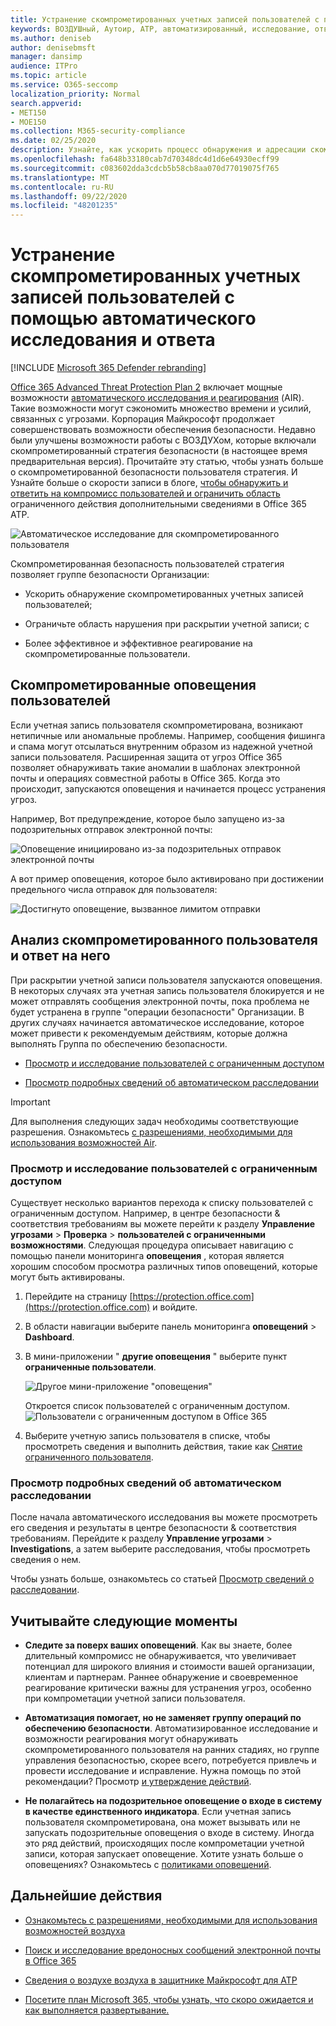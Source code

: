 ```yaml
---
title: Устранение скомпрометированных учетных записей пользователей с помощью автоматического исследования и ответа
keywords: ВОЗДУШный, Аутоир, ATP, автоматизированный, исследование, ответ, исправление, угрозы, усовершенствованный, угроза, защита и скомпрометирован
ms.author: deniseb
author: denisebmsft
manager: dansimp
audience: ITPro
ms.topic: article
ms.service: O365-seccomp
localization_priority: Normal
search.appverid:
- MET150
- MOE150
ms.collection: M365-security-compliance
ms.date: 02/25/2020
description: Узнайте, как ускорить процесс обнаружения и адресации скомпрометированных учетных записей пользователей с помощью автоматизированного расследования и возможностей реагирования в Office 365 Advanced Threat Protection Plan 2.
ms.openlocfilehash: fa648b33180cab7d70348dc4d1d6e64930ecff99
ms.sourcegitcommit: c083602dda3cdcb5b58cb8aa070d77019075f765
ms.translationtype: MT
ms.contentlocale: ru-RU
ms.lasthandoff: 09/22/2020
ms.locfileid: "48201235"
---
```

# <a name="address-compromised-user-accounts-with-automated-investigation-and-response"></a>Устранение скомпрометированных учетных записей пользователей с помощью автоматического исследования и ответа

[!INCLUDE [Microsoft 365 Defender rebranding](../includes/microsoft-defender-for-office.md)]


[Office 365 Advanced Threat Protection Plan 2](https://docs.microsoft.com/microsoft-365/security/office-365-security/office-365-atp?view=o365-worldwide#office-365-atp-plan-1-and-plan-2) включает мощные возможности [автоматического исследования и реагирования](https://docs.microsoft.com/microsoft-365/security/office-365-security/office-365-air) (AIR). Такие возможности могут сэкономить множество времени и усилий, связанных с угрозами. Корпорация Майкрософт продолжает совершенствовать возможности обеспечения безопасности. Недавно были улучшены возможности работы с ВОЗДУХом, которые включали скомпрометированный стратегия безопасности (в настоящее время предварительная версия). Прочитайте эту статью, чтобы узнать больше о скомпрометированной безопасности пользователя стратегия. И Узнайте больше о скорости записи в блоге, [чтобы обнаружить и ответить на компромисс пользователей и ограничить область](https://techcommunity.microsoft.com/t5/Security-Privacy-and-Compliance/Speed-up-time-to-detect-and-respond-to-user-compromise-and-limit/ba-p/977053) ограниченного действия дополнительными сведениями в Office 365 ATP.

![Автоматическое исследование для скомпрометированного пользователя](/microsoft-365/media/office365atp-compduserinvestigation.jpg)

Скомпрометированная безопасность пользователей стратегия позволяет группе безопасности Организации:

- Ускорить обнаружение скомпрометированных учетных записей пользователей;

- Ограничьте область нарушения при раскрытии учетной записи; с

- Более эффективное и эффективное реагирование на скомпрометированные пользователи.

## <a name="compromised-user-alerts"></a>Скомпрометированные оповещения пользователей

Если учетная запись пользователя скомпрометирована, возникают нетипичные или аномальные проблемы. Например, сообщения фишинга и спама могут отсылаться внутренним образом из надежной учетной записи пользователя. Расширенная защита от угроз Office 365 позволяет обнаруживать такие аномалии в шаблонах электронной почты и операциях совместной работы в Office 365. Когда это происходит, запускаются оповещения и начинается процесс устранения угроз.

Например, Вот предупреждение, которое было запущено из-за подозрительных отправок электронной почты:

![Оповещение инициировано из-за подозрительных отправок электронной почты](/microsoft-365/media/office365atp-suspiciousemailsendalert.jpg)

А вот пример оповещения, которое было активировано при достижении предельного числа отправок для пользователя:

![Достигнуто оповещение, вызванное лимитом отправки](/microsoft-365/media/office365atp-sendinglimitreached.jpg)

## <a name="investigate-and-respond-to-a-compromised-user"></a>Анализ скомпрометированного пользователя и ответ на него

При раскрытии учетной записи пользователя запускаются оповещения. В некоторых случаях эта учетная запись пользователя блокируется и не может отправлять сообщения электронной почты, пока проблема не будет устранена в группе "операции безопасности" Организации. В других случаях начинается автоматическое исследование, которое может привести к рекомендуемым действиям, которые должна выполнять Группа по обеспечению безопасности.

- [Просмотр и исследование пользователей с ограниченным доступом](#view-and-investigate-restricted-users)

- [Просмотр подробных сведений об автоматическом расследовании](#view-details-about-automated-investigations)

> [!IMPORTANT]
> Для выполнения следующих задач необходимы соответствующие разрешения. Ознакомьтесь [с разрешениями, необходимыми для использования возможностей Air](https://docs.microsoft.com/microsoft-365/security/office-365-security/office-365-air?view=o365-worldwide#required-permissions-to-use-air-capabilities).

### <a name="view-and-investigate-restricted-users"></a>Просмотр и исследование пользователей с ограниченным доступом

Существует несколько вариантов перехода к списку пользователей с ограниченным доступом. Например, в центре безопасности & соответствия требованиям вы можете перейти к разделу **Управление угрозами**  >  **Проверка**  >  **пользователей с ограниченными возможностями**. Следующая процедура описывает навигацию с помощью панели мониторинга **оповещения** , которая является хорошим способом просмотра различных типов оповещений, которые могут быть активированы.

1. Перейдите на страницу [https://protection.office.com](https://protection.office.com) и войдите.

2. В области навигации выберите панель мониторинга **оповещений**  >  **Dashboard**.

3. В мини-приложении " **другие оповещения** " выберите пункт **ограниченные пользователи**.

   ![Другое мини-приложение "оповещения"](/microsoft-365/media/office365atp-otheralertswidget.jpg)

   Откроется список пользователей с ограниченным доступом.<br/>![Пользователи с ограниченным доступом в Office 365](/microsoft-365/media/office365atp-restrictedusers.jpg)

4. Выберите учетную запись пользователя в списке, чтобы просмотреть сведения и выполнить действия, такие как [Снятие ограниченного пользователя](https://docs.microsoft.com/microsoft-365/security/office-365-security/removing-user-from-restricted-users-portal-after-spam).

### <a name="view-details-about-automated-investigations"></a>Просмотр подробных сведений об автоматическом расследовании

После начала автоматического исследования вы можете просмотреть его сведения и результаты в центре безопасности & соответствия требованиям. Перейдите к разделу **Управление угрозами**  >  **Investigations**, а затем выберите расследования, чтобы просмотреть сведения о нем.

Чтобы узнать больше, ознакомьтесь со статьей [Просмотр сведений о расследовании](https://docs.microsoft.com/microsoft-365/security/office-365-security/air-view-investigation-results).

## <a name="keep-the-following-points-in-mind"></a>Учитывайте следующие моменты

- **Следите за поверх ваших оповещений**. Как вы знаете, более длительный компромисс не обнаруживается, что увеличивает потенциал для широкого влияния и стоимости вашей организации, клиентам и партнерам. Раннее обнаружение и своевременное реагирование критически важны для устранения угроз, особенно при компрометации учетной записи пользователя.

- **Автоматизация помогает, но не заменяет группу операций по обеспечению безопасности**. Автоматизированное исследование и возможности реагирования могут обнаруживать скомпрометированного пользователя на ранних стадиях, но группе управления безопасностью, скорее всего, потребуется привлечь и провести исследование и исправление. Нужна помощь по этой рекомендации? Просмотр [и утверждение действий](https://docs.microsoft.com/microsoft-365/security/office-365-security/office-365-air#review-and-approve-actions).

- **Не полагайтесь на подозрительное оповещение о входе в систему в качестве единственного индикатора**. Если учетная запись пользователя скомпрометирована, она может вызывать или не запускать подозрительные оповещения о входе в систему. Иногда это ряд действий, происходящих после компрометации учетной записи, которая запускает оповещение. Хотите узнать больше о оповещениях? Ознакомьтесь с [политиками оповещений](https://docs.microsoft.com/microsoft-365/compliance/alert-policies).

## <a name="next-steps"></a>Дальнейшие действия

- [Ознакомьтесь с разрешениями, необходимыми для использования возможностей воздуха](https://docs.microsoft.com/microsoft-365/security/office-365-security/office-365-air?view=o365-worldwide#required-permissions-to-use-air-capabilities)

- [Поиск и исследование вредоносных сообщений электронной почты в Office 365](https://docs.microsoft.com/microsoft-365/security/office-365-security/investigate-malicious-email-that-was-delivered?view=o365-worldwide)

- [Сведения о воздухе воздуха в защитнике Майкрософт для ATP](https://docs.microsoft.com/windows/security/threat-protection/microsoft-defender-atp/automated-investigations)

- [Посетите план Microsoft 365, чтобы узнать, что скоро ожидается и как выполняется развертывание.](https://www.microsoft.com/microsoft-365/roadmap?filters=)

